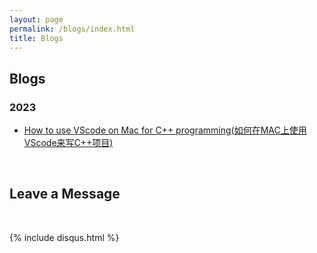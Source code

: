 ```yaml
---
layout: page
permalink: /blogs/index.html
title: Blogs
---
```


## Blogs

### 2023

- [How to use VScode on Mac for C++ programming(如何在MAC上使用VScode来写C++项目)](https://https://jason-zhi.github.io/blogs/VScodeforMAC)

<br>

## Leave a Message

<br>

{% include disqus.html %} 

<br>
